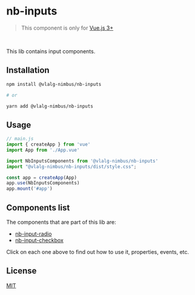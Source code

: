 # nb-inputs
> This component is only for [Vue.js 3+](https://vuejs.org/)

<br />

This lib contains input components.

## Installation

```bash
npm install @vlalg-nimbus/nb-inputs

# or

yarn add @vlalg-nimbus/nb-inputs
```

## Usage

```js
// main.js
import { createApp } from 'vue'
import App from './App.vue'

import NbInputsComponents from '@vlalg-nimbus/nb-inputs'
import "@vlalg-nimbus/nb-inputs/dist/style.css";

const app = createApp(App)
app.use(NbInputsComponents)
app.mount('#app')
```

## Components list

The components that are part of this lib are:

- <a href="http://nimbus.tec.br/vue-components/nb-inputs/nb-input-radio" target="_blank">nb-input-radio</a>
- <a href="http://nimbus.tec.br/vue-components/nb-inputs/nb-checkbox" target="_blank">nb-input-checkbox</a>

Click on each one above to find out how to use it, properties, events, etc.

## License

[MIT](http://opensource.org/licenses/MIT)
